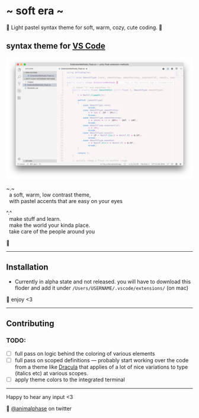 # \~ soft era \~

🌸 Light pastel syntax theme for soft, warm, cozy, cute coding. 🌱

## syntax theme for [VS Code](https://code.visualstudio.com/)

![soft era syntax theme screenshot](screenshot.png)

~.~
<br>&nbsp;&nbsp;a soft, warm, low contrast theme,
<br>&nbsp;&nbsp;with pastel accents that are easy on your eyes

^.^
<br>&nbsp;&nbsp;make stuff and learn.
<br>&nbsp;&nbsp;make the world your kinda place.
<br>&nbsp;&nbsp;take care of the people around you

🌿

---

## Installation

- Currently in alpha state and not released. you will have to download this floder and add it under `/Users/USERNAME/.vscode/extensions/` (on mac)


💾 enjoy <3

---

## Contributing

### TODO:
- [ ] full pass on logic behind the coloring of various elements
- [ ] full pass on scoped definitions — probably start working over the code from a theme like [Dracula](https://github.com/dracula/visual-studio-code) that applies of a lot of nice variations to type (italics etc) at various scopes.
- [ ] apply theme colors to the integrated terminal

---

Happy to hear any input <3

💖 [@animalphase](https://twitter.com/animalphase) on twitter
